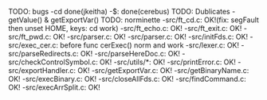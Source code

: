 
TODO: bugs
	-cd done(jkeitha)
	-$: done(cerebus)
TODO: Dublicates
	-getValue() & getExportVar()
TODO: norminette
	-src/ft_cd.c: OK!(fix: segFault then unset HOME, keys: cd work)
	-src/ft_echo.c: OK!
	-src/ft_exit.c: OK!
	-src/ft_pwd.c: OK!
	-src/parser.c: OK!
	-src/parser.c: OK!
	-src/initFds.c: OK!
	-src/exec_cer.c: before func cerExec() norm and work
	-src/lexer.c: OK!
	-src/parseRedirects.c: OK!
	-src/parseHereDoc.c: OK!
	-src/checkControlSymbol.c: OK!
	-src/utils/*: OK!
	-src/printError.c: OK!
	-src/exportHandler.c: OK!
	-src/getExportVar.c: OK!
	-src/getBinaryName.c: OK!
	-src/execBinary.c: OK!
	-src/closeAllFds.c: OK!
	-src/findCommand.c: OK!
	-src/execArrSplit.c: OK!